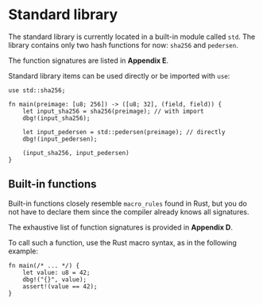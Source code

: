 # Standard library

The standard library is currently located in a built-in module called `std`.
The library contains only two hash functions for now: `sha256` and `pedersen`.

The function signatures are listed in **Appendix E**.

Standard library items can be used directly or be imported with `use`:

```rust,no_run,noplaypen
use std::sha256;

fn main(preimage: [u8; 256]) -> ([u8; 32], (field, field)) {
    let input_sha256 = sha256(preimage); // with import
    dbg!(input_sha256);

    let input_pedersen = std::pedersen(preimage); // directly
    dbg!(input_pedersen);

    (input_sha256, input_pedersen)
}
```

## Built-in functions

Built-in functions closely resemble `macro_rules` found in Rust, but you do not
have to declare them since the compiler already knows all signatures.

The exhaustive list of function signatures is provided in **Appendix D**.

To call such a function, use the Rust macro syntax, as in the following example:

```rust,no_run,noplaypen
fn main(/* ... */) {
    let value: u8 = 42;
    dbg!("{}", value);
    assert!(value == 42);
}
```
